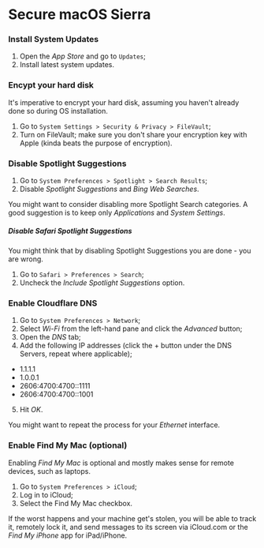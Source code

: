 # Secure macOS Sierra

### Install System Updates

1. Open the _App Store_ and go to `Updates`;
2. Install latest system updates.

### Encypt your hard disk

It's imperative to encrypt your hard disk, assuming you haven't already done so during OS installation.

1. Go to `System Settings > Security & Privacy > FileVault`;
2. Turn on FileVault; make sure you don't share your encryption key with Apple (kinda beats the purpose of encryption).

### Disable Spotlight Suggestions

1. Go to `System Preferences > Spotlight > Search Results`;
2. Disable _Spotlight Suggestions_ and _Bing Web Searches_.

You might want to consider disabling more Spotlight Search categories. A good suggestion is to keep only _Applications_ and _System Settings_.

##### Disable Safari Spotlight Suggestions

You might think that by disabling Spotlight Suggestions you are done - you are wrong.

1. Go to `Safari > Preferences > Search`;
2. Uncheck the _Include Spotlight Suggestions_ option.

### Enable Cloudflare DNS

1. Go to `System Preferences > Network`;
2. Select _Wi-Fi_ from the left-hand pane and click the _Advanced_ button;
3. Open the _DNS_ tab;
4. Add the following IP addresses (click the + button under the DNS Servers, repeat where applicable);
  - 1.1.1.1
  - 1.0.0.1
  - 2606:4700:4700::1111
  - 2606:4700:4700::1001
5. Hit _OK_.

You might want to repeat the process for your _Ethernet_ interface.

### Enable Find My Mac (optional)

Enabling _Find My Mac_ is optional and mostly makes sense for remote devices, such as laptops.

1. Go to `System Preferences > iCloud`;
2. Log in to iCloud;
3. Select the Find My Mac checkbox.

If the worst happens and your machine get's stolen, you will be able to track it, remotely lock it, and send messages to its screen via iCloud.com or the _Find My iPhone_ app for iPad/iPhone.
